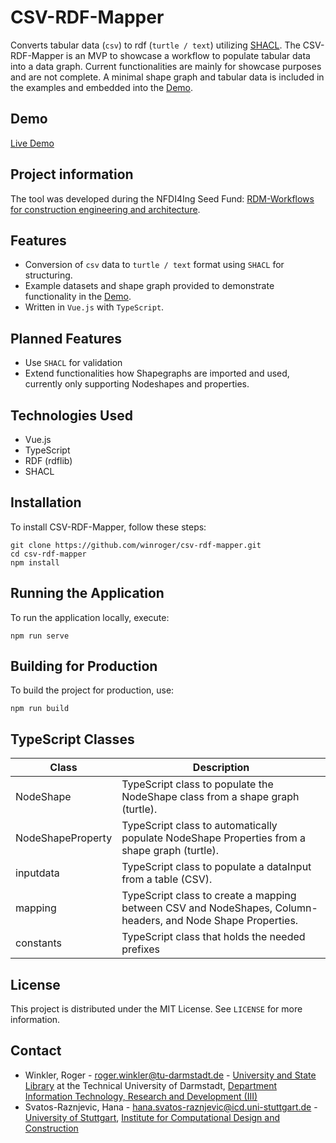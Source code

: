 # CSV-RDF-Mapper

Converts tabular data (`csv`) to rdf (`turtle / text`) utilizing [SHACL](https://www.w3.org/TR/shacl/). The CSV-RDF-Mapper is an MVP to showcase a workflow to populate tabular data into a data graph. Current functionalities are mainly for showcase purposes and are not complete. A minimal shape graph and tabular data is included in the examples and embedded into the [Demo](https://winroger.github.io/csv-rdf-mapper/).

## Demo

[Live Demo](https://winroger.github.io/csv-rdf-mapper/)

## Project information

The tool was developed during the NFDI4Ing Seed Fund: [RDM-Workflows for construction engineering and architecture](https://doi.org/10.5281/zenodo.7802981).

## Features

- Conversion of `csv` data to `turtle / text` format using `SHACL` for structuring.
- Example datasets and shape graph provided to demonstrate functionality in the [Demo](https://winroger.github.io/csv-rdf-mapper/).
- Written in `Vue.js` with `TypeScript`.

## Planned Features

- Use `SHACL` for validation
- Extend functionalities how Shapegraphs are imported and used, currently only supporting Nodeshapes and properties.

## Technologies Used

- Vue.js
- TypeScript
- RDF (rdflib)
- SHACL

## Installation

To install CSV-RDF-Mapper, follow these steps:
```console
git clone https://github.com/winroger/csv-rdf-mapper.git
cd csv-rdf-mapper
npm install
```

## Running the Application

To run the application locally, execute:
```console
npm run serve
```

## Building for Production

To build the project for production, use:
```console
npm run build
```

## TypeScript Classes

| Class             | Description |
|-------------------|-------------|
| NodeShape         | TypeScript class to populate the NodeShape class from a shape graph (turtle). |
| NodeShapeProperty | TypeScript class to automatically populate NodeShape Properties from a shape graph (turtle). |
| inputdata         | TypeScript class to populate a dataInput from a table (CSV). |
| mapping           | TypeScript class to create a mapping between CSV and NodeShapes, Column-headers, and Node Shape Properties. |
| constants         | TypeScript class that holds the needed prefixes |



## License

This project is distributed under the MIT License. See `LICENSE` for more information.

## Contact

- Winkler, Roger - [roger.winkler@tu-darmstadt.de](mailto:roger.winkler@tu-darmstadt.de) - [University and State Library](https://www.ulb.tu-darmstadt.de/) at the Technical University of Darmstadt, [Department Information Technology, Research and Development (III)](https://www.ulb.tu-darmstadt.de/die_bibliothek/ueberuns/organisation/abteilung_iii/index.en.jsp)
- Svatos-Raznjevic, Hana - [hana.svatos-raznjevic@icd.uni-stuttgart.de](mailto:hana.svatos-raznjevic@icd.uni-stuttgart.de) - [University of Stuttgart](https://www.uni-stuttgart.de/en/), [Institute for Computational Design and Construction](https://www.icd.uni-stuttgart.de)